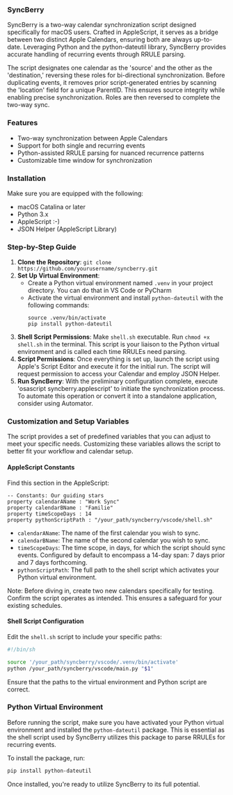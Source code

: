 ### SyncBerry

SyncBerry is a two-way calendar synchronization script designed specifically for macOS users. Crafted in AppleScript, it serves as a bridge between two distinct Apple Calendars, ensuring both are always up-to-date. Leveraging Python and the python-dateutil library, SyncBerry provides accurate handling of recurring events through RRULE parsing.

The script designates one calendar as the 'source' and the other as the 'destination,' reversing these roles for bi-directional synchronization. Before duplicating events, it removes prior script-generated entries by scanning the 'location' field for a unique ParentID. This ensures source integrity while enabling precise synchronization. Roles are then reversed to complete the two-way sync.

### Features
- Two-way synchronization between Apple Calendars
- Support for both single and recurring events
- Python-assisted RRULE parsing for nuanced recurrence patterns
- Customizable time window for synchronization


### Installation
Make sure you are equipped with the following:

- macOS Catalina or later
- Python 3.x
- AppleScript :-)
- JSON Helper (AppleScript Library)

### Step-by-Step Guide

1. **Clone the Repository**: 
    `git clone https://github.com/yourusername/syncberry.git`
2. **Set Up Virtual Environment**: 
    - Create a Python virtual environment named `.venv` in your project directory. You can do that in VS Code or PyCharm
    - Activate the virtual environment and install `python-dateutil` with the following commands:
      ```
      source .venv/bin/activate
      pip install python-dateutil
      ```
3. **Shell Script Permissions**: Make `shell.sh` executable. Run `chmod +x shell.sh` in the terminal. This script is your liaison to the Python virtual environment and is called each time RRULEs need parsing. 
4. **Script Permissions**: Once everything is set up, launch the script using Apple's Script Editor and execute it for the initial run. The script will request permission to access your Calendar and employ JSON Helper.
5. **Run SyncBerry**: With the preliminary configuration complete, execute 'osascript syncberry.applescript' to initiate the synchronization process. To automate this operation or convert it into a standalone application, consider using Automator.

### Customization and Setup Variables

The script provides a set of predefined variables that you can adjust to meet your specific needs. Customizing these variables allows the script to better fit your workflow and calendar setup.

#### AppleScript Constants

Find this section in the AppleScript:

```applescript
-- Constants: Our guiding stars
property calendarAName : "Work Sync"
property calendarBName : "Familie"
property timeScopeDays : 14
property pythonScriptPath : "/your_path/syncberry/vscode/shell.sh"
```
- `calendarAName`: The name of the first calendar you wish to sync.
- `calendarBName`: The name of the second calendar you wish to sync.
- `timeScopeDays`: The time scope, in days, for which the script should sync events. Configured by default to encompass a 14-day span: 7 days prior and 7 days forthcoming.
- `pythonScriptPath`: The full path to the shell script which activates your Python virtual environment.

Note: Before diving in, create two new calendars specifically for testing. Confirm the script operates as intended. This ensures a safeguard for your existing schedules.

#### Shell Script Configuration

Edit the `shell.sh` script to include your specific paths:

```sh
#!/bin/sh

source '/your_path/syncberry/vscode/.venv/bin/activate'
python /your_path/syncberry/vscode/main.py "$1"
```
Ensure that the paths to the virtual environment and Python script are correct.

### Python Virtual Environment

Before running the script, make sure you have activated your Python virtual environment and installed the `python-dateutil` package. This is essential as the shell script used by SyncBerry utilizes this package to parse RRULEs for recurring events.

To install the package, run:

```bash
pip install python-dateutil
```
Once installed, you're ready to utilize SyncBerry to its full potential.
